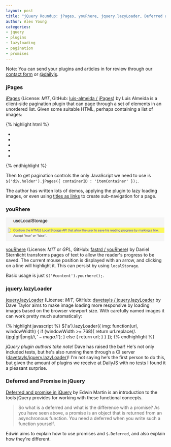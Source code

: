 ```yaml
---
layout: post
title: "jQuery Roundup: jPages, youRhere, jquery.lazyLoader, Deferred and Promise in jQuery"
author: Alex Young
categories: 
- jquery
- plugins
- lazyloading
- pagination
- promises
---
```


<div class="intro">
Note: You can send your plugins and articles in for review through our <a href="/contact.html">contact form</a> or <a href="http://twitter.com/dailyjs">@dailyjs</a>.
</div>

### jPages

[jPages](http://luis-almeida.github.com/jPages/) (License: _MIT_, GitHub: [luis-almeida / jPages](https://github.com/luis-almeida/jPages)) by Luis Almeida is a client-side pagination plugin that can page through a set of elements in an unordered list.  Given some suitable HTML, perhaps containing a list of images:

{% highlight html %}
<!-- Future navigation panel -->
<div class="holder"></div>

<!-- Item container (doesn't need to be an UL) -->
<ul id="itemContainer">
    <!-- Items -->
    <li></li>
    <li></li>
    <li></li>
    <li></li>
    <li></li>
</ul>
{% endhighlight %}

Then to get pagination controls the only JavaScript we need to use is `$('div.holder').jPages({ containerID : 'itemContainer' });`.

The author has written lots of demos, applying the plugin to lazy loading images, or even using [titles as links](http://luis-almeida.github.com/jPages/titlelinks.html) to create sub-navigation for a page.

### youRhere

![You Are Here](/images/posts/youarehere.png)

[youRhere](http://yourhere.gandtblog.com/) (License: _MIT_ or _GPL_, GitHub: [fastrd / youRhere](https://github.com/fastrd/youRhere)) by Daniel Sternlicht transforms pages of text to allow the reader's progress to be saved.  The current mouse position is displayed with an arrow, and clicking on a line will highlight it.  This can persist by using `localStorage`.

Basic usage is just `$('#content').yourhere();`.

### jquery.lazyLoader

[jquery.lazyLoader](http://the-taylors.org/blog/2012/01/29/jquery-lazyloader-organic-responsive-images/) (License: _MIT_, GitHub: [davetayls / jquery.lazyLoader](https://github.com/davetayls/jquery.lazyLoader) by Dave Taylor aims to make image loading more responsive by loading images based on the browser viewport size.  With carefully named images it can work pretty much automatically:

{% highlight javascript %}
$('a').lazyLoader({
  img: function(url, windowWidth) {
    if (windowWidth >= 768){
      return url.replace(/.(jpg|gif|png)$/i, '-mega.$1'); 
    } else {
      return url;
    }
  }
});
{% endhighlight %}

*jQuery plugin authors take note!* Dave has raised the bar!  He's not only included tests, but he's also running them through a CI server ([davetayls/jquery.lazyLoader](http://travis-ci.org/davetayls/jquery.lazyLoader))!  I'm not saying he's the first person to do this, but given the amount of plugins we receive at DailyJS with no tests I found it a pleasant surprise.

### Deferred and Promise in jQuery

[Deferred and promise in jQuery](http://www.bitstorm.org/weblog/2012-1/Deferred_and_promise_in_jQuery.html) by Edwin Martin is an introduction to the tools jQuery provides for working with these functional concepts.

> So what is a deferred and what is the difference with a promise? As you have seen above, a promise is an object that is returned from an asynchronous function. You need a deferred when you write such a function yourself.

Edwin aims to explain how to use promises and `$.Deferred`, and also explain how they're different.

